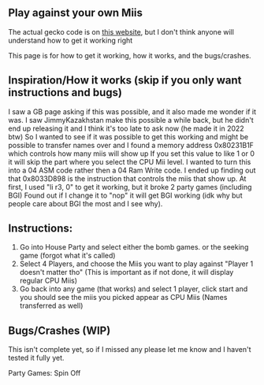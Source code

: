 ## Play against your own Miis

The actual gecko code is on [this website](b0sh1Mods.github.io), but I don't think anyone will understand how to get it working right

This page is for how to get it working, how it works, and the bugs/crashes.

## Inspiration/How it works (skip if you only want instructions and bugs)

I saw a GB page asking if this was possible, and it also made me wonder if it was. I saw JimmyKazakhstan make this possible a while back, but he didn't end up releasing it and I think it's too late to ask now (he made it in 2022 btw)
So I wanted to see if it was possible to get this working and might be possible to transfer names over and I found a memory address 0x80231B1F which controls how many miis will show up
If you set this value to like 1 or 0 it will skip the part where you select the CPU Mii level. I wanted to turn this into a 04 ASM code rather then a 04 Ram Write code.
I ended up finding out that 0x8033D898 is the instruction that controls the miis that show up. At first, I used "li r3, 0" to get it working, but it broke 2 party games (including BGI)
Found out if I change it to "nop" it will get BGI working (idk why but people care about BGI the most and I see why).

## Instructions:

1. Go into House Party and select either the bomb games. or the seeking game (forgot what it's called)
2. Select 4 Players, and choose the Miis you want to play against "Player 1 doesn't matter tho" (This is important as if not done, it will display regular CPU Miis)
3. Go back into any game (that works) and select 1 player, click start and you should see the miis you picked appear as CPU Miis (Names transferred as well)

## Bugs/Crashes (WIP)

This isn't complete yet, so if I missed any please let me know and I haven't tested it fully yet.

Party Games: Spin Off 
